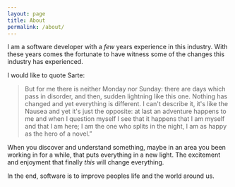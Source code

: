 ```yaml
---
layout: page
title: About
permalink: /about/
---
```


I am a software developer with a *few* years experience in this industry. With these years comes the fortunate to have witness some of the changes this industry has experienced. 

I would like to quote Sarte: 

> But for me there is neither Monday nor Sunday: there are days which pass in disorder, and then, sudden lightning like this one. Nothing has changed and yet everything is different. I can't describe it, it's like the Nausea and yet it's just the opposite: at last an adventure happens to me and when I question myself I see that it happens that I am myself and that I am here; I am the one who splits in the night, I am as happy as the hero of a novel.” 

When you discover and understand something, maybe in an area you been working in for a while, that puts everything in a new light. The excitement and enjoyment that finally *this* will change everything. 

In the end, software is to improve peoples life and the world around us.